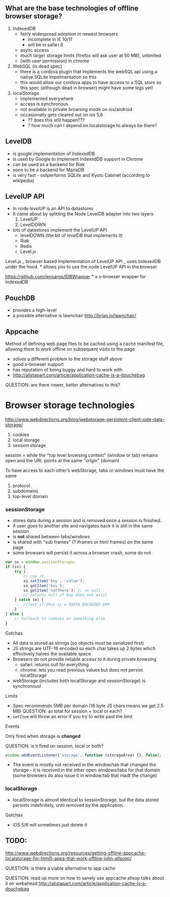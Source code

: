 ## What are the base technologies of offline browser storage?

1. IndexedDB
    - fairly widespread adoption in newest browsers
        - incomplete in IE 10/11
        - will be in safari 8
    - async access
    - much larger storage limits (firefox will ask user at 50 MB), unlimited
    - (with user permission) in chrome
2. WebSQL (is dead spec)
    - there is a cordova plugin that implements the webSQL api using a native
      SQLite impelmentation so this
    - this would allow our cordova apps to have access to a SQL store so this
      spec (although dead in browser) might have some legs yet!
3. localStorage
    - implemented everywhere
    - access is synchronous
    - not available in private browsing mode on ios/android
    - occasionally gets cleared out on ios 5,6
        - ?? does this still happen???
        - ? how much can I depend on localstorage to always be there?

## LevelDB

- is google implementation of IndexedDB
- is used by Google to implement IndexedDB support in Chrome
- can be used as a backend for Riak
- soon to be a backend for MariaDB
- is very fast - outperforms SQLite and Kyoto Cabinet (according to wikipedia)

## LevelUP API

- In node _levelUP_ is an API to datastores
- It came about by splitting the Node LevelDB adapter into two layers
    1. LevelUP
    2. LevelDOWN
- lots of datastores implement the LevelUP API
    - levelDOWN (the bit of levelDB that implements it)
    - Riak
    - Redis
    - Level.js

Level.js _ browser based implementation of LevelUP API _ uses IndexedDB under
the hood. \* allows you to use the node LevelUP API in the browser

https://github.com/jensarps/IDBWrapper \* a x-browser wrapper for IndexedDB

## PouchDB

- provides a high-level
- a possible alternative is lawnchair http://brian.io/lawnchair/

## Appcache

Method of defining web page files to be cached using a cache manifest file,
allowing them to work offline on subsequent visits to the page

- solves a different problem to the storage stuff above
- good x-browser support
- has reputation of being buggy and hard to work with
- http://alistapart.com/article/application-cache-is-a-douchebag

QUESTION: are there newer, better alternatives to this?

# Browser storage technologies

http://www.webdirections.org/blog/webstorage-persistent-client-side-data-storage/

1. cookies
1. local storage
1. session storage

session = while the "top level browsing context" (window or tab) remains open
and the URL points at the same "origin" (domain)

To have access to each other’s webStorage, tabs or windows must have the same

1. protocol
1. subdomains
1. top-level domain

### sessionStorage

- stores data during a session and is removed once a session is finished.
- if user goes to another site and navigates back it is still in the same
  session
- is **not** shared between tabs/windows
- is shared with "sub frames" (? iframes or html frames) on the same page
- some browsers will persist it across a browser crash, some do not

```js
var ss = window.sessionStorage;
if (ss) {
    try {
        // use it
        ss.setItem('key', 'value');
        ss.getItem('key');
        ss.getItem('notThere'); // => null
        // returns null if key does not exist
    } catch (e) {
        //test if this is a QUOTA_EXCEEDED_ERR
    }
} else {
    // fallback to cookies or something else
}
```

Gotchas

- All data is stored as strings (so objects must be serialized first)
- JS strings are UTF-16 encoded so each char takes up 2 bytes which effectively
  halves the available space
- Browsers do not provide reliable access to it during private browsing
    - safari: returns null for everything
    - chrome: lets you read previous values but does not persist localStorage
- webStorage (includes both localStorage and sessionStorage) is synchronous!

Limits

- Spec recommends 5MB per domain (16 byte JS chars means we get 2.5 MB)
  QUESTION: as total for session + local or each?
- `setItem` will throw an error if you try to write past the limit

Events

Only fired when storage is **changed**

QUESTION: is it fired on session, local or both?

```js
window.addEventListener('storage', function (storageArea) {}, false);
```

- The event is mostly not received in the window/tab that changed the storage -
  it is received in the other open windows/tabs for that domain (some browsers
  do also issue it in window/tab that madt the change)

### localStorage

- localStorage is almost identical to sessionStorage, but the data stored
  persists indefinitely, until removed by the application.

Gotchas

- iOS 5/6 will sometimes just delete it

## TODO:

http://www.webdirections.org/resources/getting-offline-appcache-localstorage-for-html5-apps-that-work-offline-john-allsopp/

QUESTION: is there a viable alternative to app cache

QUESTION: read up more on how to sanely use appcache allsop talks about it on
webahead http://alistapart.com/article/application-cache-is-a-douchebag
